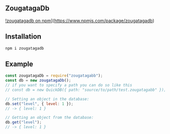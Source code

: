 ## ZougatagaDb

[!zougatagadb on npm](https://img.shields.io/npm/v/zougatagadb.svg)](https://www.npmjs.com/package/zougatagadb)

## Installation

```python
npm i zougatagadb
```

## Example

```js
const zougatagaDb = require("zougatagabb");
const db = new zougatagaDb();
// if you want to specify a path you can do so like this
// const db = new QuickDB({ path: "source/to/path/test.zougatagabb" });

// Setting an object in the database:
db.set("level", { level: 1 });
// -> { level: 1 }

// Getting an object from the database:
db.get("level");
// -> { level: 1 }

```

